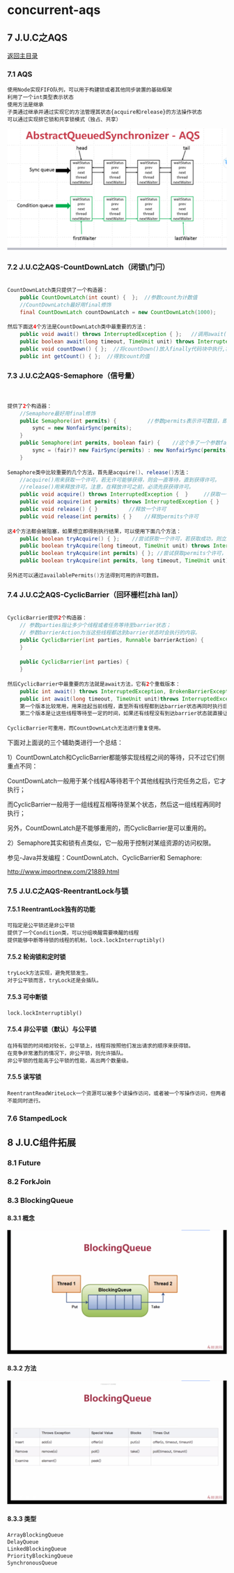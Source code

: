 # concurrent-aqs

## 7 J.U.C之AQS
[返回主目录](../README.md)

### 7.1 AQS
    使用Node实现FIFO队列，可以用于构建锁或者其他同步装置的基础框架
    利用了一个int类型表示状态
    使用方法是继承
    子类通过继承并通过实现它的方法管理其状态{acquire和release}的方法操作状态
    可以通过实现排它锁和共享锁模式（独占、共享）

![](src/main/resources/static/11.jpg)

### 7.2 J.U.C之AQS-CountDownLatch（闭锁\门闩）
```java

CountDownLatch类只提供了一个构造器：
    public CountDownLatch(int count) {  };  //参数count为计数值
    //CountDownLatch最好用final修饰
    final CountDownLatch countDownLatch = new CountDownLatch(1000);
    
然后下面这4个方法是CountDownLatch类中最重要的方法：
    public void await() throws InterruptedException { };   //调用await()方法的线程会被挂起，它会等待直到count值为0才继续执行
    public boolean await(long timeout, TimeUnit unit) throws InterruptedException { };  //和await()类似，只不过等待一定的时间后count值还没变为0的话就会继续执行
    public void countDown() { };  //将countDown()放入finally代码块中执行,将count值减1
    public int getCount() { };  //得到count的值
```

### 7.3 J.U.C之AQS-Semaphore（信号量）
```java

    
提供了2个构造器：
    //Semaphore最好用final修饰
    public Semaphore(int permits) {          //参数permits表示许可数目，即同时可以允许多少线程进行访问
        sync = new NonfairSync(permits);
    }
    public Semaphore(int permits, boolean fair) {    //这个多了一个参数fair表示是否是公平的，即等待时间越久的越先获取许可
        sync = (fair)? new FairSync(permits) : new NonfairSync(permits);
    }

Semaphore类中比较重要的几个方法，首先是acquire()、release()方法：
    //acquire()用来获取一个许可，若无许可能够获得，则会一直等待，直到获得许可。
    //release()用来释放许可。注意，在释放许可之前，必须先获获得许可。
    public void acquire() throws InterruptedException {  }     //获取一个许可
    public void acquire(int permits) throws InterruptedException { }    //获取permits个许可
    public void release() { }          //释放一个许可
    public void release(int permits) { }    //释放permits个许可
    
这4个方法都会被阻塞，如果想立即得到执行结果，可以使用下面几个方法：
    public boolean tryAcquire() { };    //尝试获取一个许可，若获取成功，则立即返回true，若获取失败，则立即返回false
    public boolean tryAcquire(long timeout, TimeUnit unit) throws InterruptedException { };  //尝试获取一个许可，若在指定的时间内获取成功，则立即返回true，否则则立即返回false
    public boolean tryAcquire(int permits) { }; //尝试获取permits个许可，若获取成功，则立即返回true，若获取失败，则立即返回false
    public boolean tryAcquire(int permits, long timeout, TimeUnit unit) throws InterruptedException { }; //尝试获取permits个许可，若在指定的时间内获取成功，则立即返回true，否则则立即返回false

另外还可以通过availablePermits()方法得到可用的许可数目。

```
### 7.4 J.U.C之AQS-CyclicBarrier（回环栅栏[zhà lan]）
```java
    
CyclicBarrier提供2个构造器：
    // 参数parties指让多少个线程或者任务等待至barrier状态；
    // 参数barrierAction为当这些线程都达到barrier状态时会执行的内容。
    public CyclicBarrier(int parties, Runnable barrierAction) {
    }
     
    public CyclicBarrier(int parties) {
    }

然后CyclicBarrier中最重要的方法就是await方法，它有2个重载版本：
    public int await() throws InterruptedException, BrokenBarrierException { };
    public int await(long timeout, TimeUnit unit)throws InterruptedException,BrokenBarrierException,TimeoutException { };
    第一个版本比较常用，用来挂起当前线程，直至所有线程都到达barrier状态再同时执行后续任务；
    第二个版本是让这些线程等待至一定的时间，如果还有线程没有到达barrier状态就直接让到达barrier的线程执行后续任务。

CyclicBarrier可重用，而CountDownLatch无法进行重复使用。
```

下面对上面说的三个辅助类进行一个总结：

1）CountDownLatch和CyclicBarrier都能够实现线程之间的等待，只不过它们侧重点不同：

CountDownLatch一般用于某个线程A等待若干个其他线程执行完任务之后，它才执行；

而CyclicBarrier一般用于一组线程互相等待至某个状态，然后这一组线程再同时执行；

另外，CountDownLatch是不能够重用的，而CyclicBarrier是可以重用的。

2）Semaphore其实和锁有点类似，它一般用于控制对某组资源的访问权限。

参见-Java并发编程：CountDownLatch、CyclicBarrier和 Semaphore:

http://www.importnew.com/21889.html

### 7.5 J.U.C之AQS-ReentrantLock与锁

#### 7.5.1 ReentrantLock独有的功能
    可指定是公平锁还是非公平锁
    提供了一个Condition类，可以分组唤醒需要唤醒的线程
    提供能够中断等待锁的线程的机制，lock.lockInterruptibly()

#### 7.5.2 轮询锁和定时锁
    tryLock方法实现，避免死锁发生。
    对于公平锁而言，tryLock还是会插队。
#### 7.5.3 可中断锁
    lock.lockInterruptibly()
#### 7.5.4 非公平锁（默认）与公平锁
    在持有锁的时间相对较长，公平锁上，线程将按照他们发出请求的顺序来获得锁。
    在竞争非常激烈的情况下，非公平锁，则允许插队。
    非公平锁的性能高于公平锁的性能，高出两个数量级。
#### 7.5.5 读写锁
    ReentrantReadWriteLock一个资源可以被多个读操作访问，或者被一个写操作访问，但两者不能同时进行。
### 7.6 StampedLock


## 8 J.U.C组件拓展 
### 8.1 Future
### 8.2 ForkJoin
### 8.3 BlockingQueue
#### 8.3.1 概念
![](src/main/resources/static/BlockingQueue.PNG)
#### 8.3.2 方法
![](src/main/resources/static/BlockingQueueMethod.PNG)
#### 8.3.3 类型
    ArrayBlockingQueue
    DelayQueue
    LinkedBlockingQueue
    PriorityBlockingQueue
    SynchronousQueue